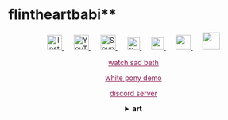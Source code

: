# flintheartbabi**
<p align="center">
  <a href="https://instagram.com/flintheartbabi" target="_blank">
    <img src="https://cdn.jsdelivr.net/gh/simple-icons/simple-icons/icons/instagram.svg" alt="Instagram" width="30" style="filter: invert(0%);">
  </a>
  <a href="https://www.youtube.com/channel/UC32-E-ktcmeznsHU01vlvRQ" target="_blank">
    <img src="https://cdn.jsdelivr.net/gh/simple-icons/simple-icons/icons/youtube.svg" alt="YouTube" width="30" style="filter: invert(0%); margin-left: 20px;">
  </a>
  <a href="https://soundcloud.com/flintheartbabi" target="_blank">
    <img src="https://cdn.jsdelivr.net/gh/simple-icons/simple-icons/icons/soundcloud.svg" alt="SoundCloud" width="30" style="filter: invert(0%); margin-left: 20px;">
  </a>
  <a href="https://x.com/flintheartbabi" target="_blank">
    <img src="https://cdn4.iconfinder.com/data/icons/social-media-black-white-2/1227/X-1024.png" alt="SoundCloud" width="25" style="filter: invert(0%); margin-left: 20px;">
  </a>
  <a href="https://tiktok.com/@flintheartbabi" target="_blank">
    <img src="https://cdn0.iconfinder.com/data/icons/font-awesome-brands-vol-2/512/tiktok-1024.png" width="25" style="filter: invert(0%); margin-left: 20px;">
  </a>
  <a href="https://open.spotify.com/artist/41lYDatZhKrmGjGwmp00Fw?si=RBiJCBH1SlqgARHQDnOfsw" target="_blank">
    <img src="https://cdn2.iconfinder.com/data/icons/social-media-2421/512/Spotify-1024.png" width="30" style="filter: invert(0%); margin-left: 20px;">
  </a>
  <a href="https://music.apple.com/us/artist/flintheartbabi/1616993623" target="_blank">
    <img src="https://cdn3.iconfinder.com/data/icons/picons-social/57/16-apple-1024.png" width="35" style="filter: invert(0%); margin-left: 20px;">
  </a>
</p>

<p align="center">
  <a href="https://www.youtube.com/watch?v=hPjaxXfIJik" target="_blank" style="color: #8a134d;">watch sad beth</a>
<p align="center">
  <a href="https://soundcloud.com/flintheartbabi/thoroughbred" target="_blank" style="color: #8a134d;">white pony demo</a>
  <p align="center">
  <a href="https://discord.gg/9X7jZrQ82D" target="_blank" style="color: #8a134d;">discord server</a>

<p align="center">
  <details>
    <summary style="cursor: pointer; font-weight: bold; color: #000000; text-align: center;">art</summary>
    <div align="center">
      <p>kidd icarus</p>
      <ul style="list-style: none; padding: 0;">
        <li>
          <a href="https://github.com/user-attachments/assets/c06f90f9-f2e8-4430-a3db-23dd32f6be3a" target="_blank">
            <img src="https://github.com/user-attachments/assets/c06f90f9-f2e8-4430-a3db-23dd32f6be3a" alt="Kidd Icarus New Art" width="200" style="margin-top: 10px;">
          </a>
        </li>
        <li>
      <p>bye myself</p>
          <img src="https://github.com/user-attachments/assets/952bd4a8-0165-4d45-9f4d-be6d221cbfb0" alt="Item 2" width="200" style="margin-top: 10px;">
        </li>
      </ul>
    </div>
  </details>
</p>
